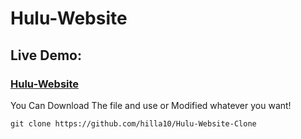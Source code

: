 # Hulu-Website


### <h2>Live Demo:</h2> <h3>[Hulu-Website](https://hilla10.github.io/Hulu-Website/)</h3>

You Can Download The file and use or Modified whatever you want!
```
git clone https://github.com/hilla10/Hulu-Website-Clone
